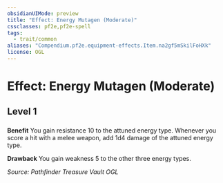 ```yaml
---
obsidianUIMode: preview
title: "Effect: Energy Mutagen (Moderate)"
cssclasses: pf2e,pf2e-spell
tags:
  - trait/common
aliases: "Compendium.pf2e.equipment-effects.Item.na2gf5mSkilFoHXk"
license: OGL
---
```

# Effect: Energy Mutagen (Moderate)
## Level 1
### 






**Benefit** You gain resistance 10 to the attuned energy type. Whenever you score a hit with a melee weapon, add 1d4 damage of the attuned energy type.

**Drawback** You gain weakness 5 to the other three energy types.

*Source: Pathfinder Treasure Vault*
*OGL*